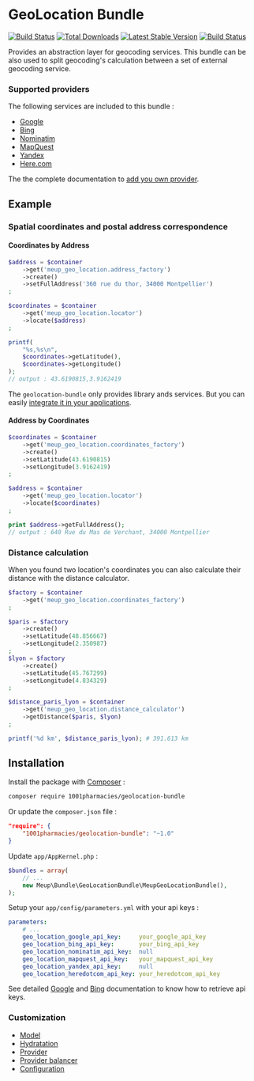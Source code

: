 GeoLocation Bundle
==================

[![Build Status](https://secure.travis-ci.org/1001Pharmacies/geolocation-bundle.svg?branch=master)](http://travis-ci.org/1001Pharmacies/geolocation-bundle) [![Total Downloads](https://poser.pugx.org/1001Pharmacies/geolocation-bundle/downloads.png)](https://packagist.org/packages/1001Pharmacies/geolocation-bundle) [![Latest Stable Version](https://poser.pugx.org/1001Pharmacies/geolocation-bundle/v/stable.png)](https://packagist.org/packages/1001Pharmacies/geolocation-bundle) [![Build Status](https://status.continuousphp.com/git-hub/1001Pharmacies/geolocation-bundle?branch=master)](https://continuousphp.com/git-hub/1001Pharmacies/geolocation-bundle)

Provides an abstraction layer for geocoding services. This bundle can be also used to split geocoding's calculation between a set of external geocoding service.

### Supported providers

The following services are included to this bundle :

*  [Google](Resources/doc/provider/google.md)
*  [Bing](Resources/doc/provider/bing.md)
*  [Nominatim](Resources/doc/provider/nominatim.md)
*  [MapQuest](Resources/doc/provider/mapquest.md)
*  [Yandex](Resources/doc/provider/yandex.md)
*  [Here.com](Resources/doc/provider/heredotcom.md)

The the complete documentation to [add you own provider](Resources/doc/custom-provider.md).

Example
-------

### Spatial coordinates and postal address correspondence

#### Coordinates by Address

```php
$address = $container
    ->get('meup_geo_location.address_factory')
    ->create()
    ->setFullAddress('360 rue du thor, 34000 Montpellier')
;

$coordinates = $container
    ->get('meup_geo_location.locator')
    ->locate($address)
;

printf(
    "%s,%s\n",
    $coordinates->getLatitude(),
    $coordinates->getLongitude()
);
// output : 43.6190815,3.9162419
```

The `geolocation-bundle` only provides library ands services. But you can easily [integrate it in your applications](Resources/doc/example.md).

#### Address by Coordinates

```php
$coordinates = $container
    ->get('meup_geo_location.coordinates_factory')
    ->create()
    ->setLatitude(43.6190815)
    ->setLongitude(3.9162419)
;

$address = $container
    ->get('meup_geo_location.locator')
    ->locate($coordinates)
;

print $address->getFullAddress();
// output : 640 Rue du Mas de Verchant, 34000 Montpellier
```

### Distance calculation

When you found two location's coordinates you can also calculate their distance with the distance calculator.

```php
$factory = $container
    ->get('meup_geo_location.coordinates_factory')
;

$paris = $factory
    ->create()
    ->setLatitude(48.856667)
    ->setLongitude(2.350987)
;
$lyon = $factory
    ->create()
    ->setLatitude(45.767299)
    ->setLongitude(4.834329)
;

$distance_paris_lyon = $container
    ->get('meup_geo_location.distance_calculator')
    ->getDistance($paris, $lyon)
;

printf('%d km', $distance_paris_lyon); # 391.613 km
```

Installation
------------

Install the package with [Composer](http://getcomposer.org/) :

```bash
composer require 1001pharmacies/geolocation-bundle
```

Or update the `composer.json` file :

```json
"require": {
    "1001pharmacies/geolocation-bundle": "~1.0"
}
```

Update `app/AppKernel.php` :

```php
$bundles = array(
    // ...
    new Meup\Bundle\GeoLocationBundle\MeupGeoLocationBundle(),
);
```

Setup your `app/config/parameters.yml` with your api keys :

```yaml
parameters:
    # ...
    geo_location_google_api_key:     your_google_api_key
    geo_location_bing_api_key:       your_bing_api_key
    geo_location_nominatim_api_key:  null
    geo_location_mapquest_api_key:   your_mapquest_api_key
    geo_location_yandex_api_key:     null
    geo_location_heredotcom_api_key: your_heredotcom_api_key
```

See detailed [Google](Resources/doc/provider/google.md#create-an-api-key) and [Bing](Resources/doc/provider/bing.md#create-an-api-key) documentation to know how to retrieve api keys.

### Customization

*  [Model](Resources/doc/custom-model.md)
*  [Hydratation](Resources/doc/custom-hydrator.md)
*  [Provider](Resources/doc/custom-provider.md)
*  [Provider balancer](Resources/doc/custom-balancer.md)
*  [Configuration](Resources/doc/configuration.md)
